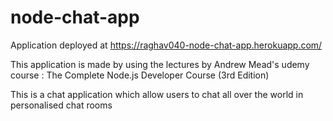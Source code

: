 # node-chat-app

Application deployed at https://raghav040-node-chat-app.herokuapp.com/

This application is made by using the lectures by Andrew Mead's udemy course : The Complete Node.js Developer Course (3rd Edition)

This is a chat application which allow users to chat all over the world in personalised chat rooms
